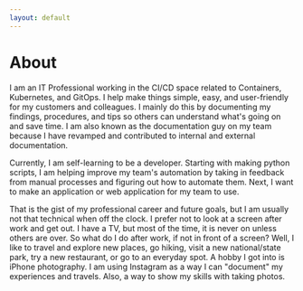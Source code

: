 ```yaml
---
layout: default
---
```


# About

I am an IT Professional working in the CI/CD space related to Containers, Kubernetes, and GitOps. I help make things simple, easy, and user-friendly for my customers and colleagues. I mainly do this by documenting my findings, procedures, and tips so others can understand what's going on and save time. I am also known as the documentation guy on my team because I have revamped and contributed to internal and external documentation.

Currently, I am self-learning to be a developer. Starting with making python scripts, I am helping improve my team's automation by taking in feedback from manual processes and figuring out how to automate them. Next, I want to make an application or web application for my team to use.

That is the gist of my professional career and future goals, but I am usually not that technical when off the clock. I prefer not to look at a screen after work and get out. I have a TV, but most of the time, it is never on unless others are over. So what do I do after work, if not in front of a screen? Well, I like to travel and explore new places, go hiking, visit a new national/state park, try a new restaurant, or go to an everyday spot. A hobby I got into is iPhone photography. I am using Instagram as a way I can "document" my experiences and travels. Also, a way to show my skills with taking photos.